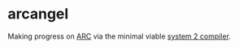 # arcangel

Making progress on [ARC](https://arcprize.org/arc) via the minimal viable [system 2 compiler](https://gadfly.run).